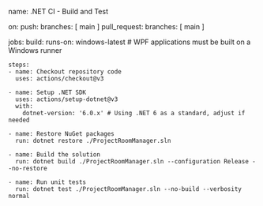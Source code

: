   name: .NET CI - Build and Test

on:
  push:
    branches: [ main ]
  pull_request:
    branches: [ main ]

jobs:
  build:
    runs-on: windows-latest  # WPF applications must be built on a Windows runner

    steps:
    - name: Checkout repository code
      uses: actions/checkout@v3

    - name: Setup .NET SDK
      uses: actions/setup-dotnet@v3
      with:
        dotnet-version: '6.0.x' # Using .NET 6 as a standard, adjust if needed

    - name: Restore NuGet packages
      run: dotnet restore ./ProjectRoomManager.sln

    - name: Build the solution
      run: dotnet build ./ProjectRoomManager.sln --configuration Release --no-restore

    - name: Run unit tests
      run: dotnet test ./ProjectRoomManager.sln --no-build --verbosity normal
